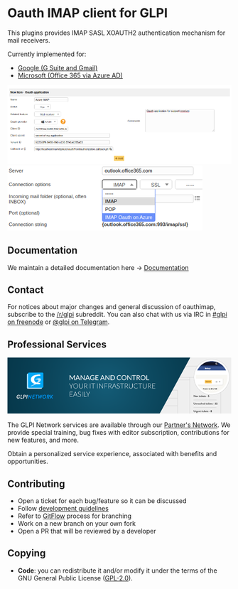 # Oauth IMAP client for GLPI

This plugins provides IMAP SASL XOAUTH2 authentication mechanism for mail receivers.

Currently implemented for:

 * [Google (G Suite and Gmail)](https://developers.google.com/gmail/imap/xoauth2-protocol)
 * [Microsoft (Office 365 via Azure AD)](https://docs.microsoft.com/en-us/exchange/client-developer/legacy-protocols/how-to-authenticate-an-imap-pop-smtp-application-by-using-oauth)

![Configuration page](docs/screenshots/config.png)
![mail receiver setup](docs/screenshots/config_oauth_mailcollector.png)

## Documentation

We maintain a detailed documentation here -> [Documentation](https://glpi-plugins.readthedocs.io/en/latest/oauthimap/index.html)

## Contact

For notices about major changes and general discussion of oauthimap, subscribe to the [/r/glpi](https://www.reddit.com/r/glpi/) subreddit.
You can also chat with us via IRC in [#glpi on freenode](http://webchat.freenode.net/?channels=glpi) or [@glpi on Telegram](https://t.me/glpien).

## Professional Services

![GLPI Network](docs/glpi_network.png "GLPI network")

The GLPI Network services are available through our [Partner's Network](http://www.teclib-edition.com/en/partners/). We provide special training, bug fixes with editor subscription, contributions for new features, and more.

Obtain a personalized service experience, associated with benefits and opportunities.

## Contributing

* Open a ticket for each bug/feature so it can be discussed
* Follow [development guidelines](http://glpi-developer-documentation.readthedocs.io/en/latest/plugins/index.html)
* Refer to [GitFlow](http://git-flow.readthedocs.io/) process for branching
* Work on a new branch on your own fork
* Open a PR that will be reviewed by a developer

## Copying

* **Code**: you can redistribute it and/or modify
    it under the terms of the GNU General Public License ([GPL-2.0](https://www.gnu.org/licenses/gpl-2.0.en.html)).
